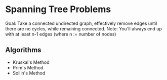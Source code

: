 Spanning Tree Problems
======================

Goal: Take a connected undirected graph, effectively remove edges until there are no cycles, while remaining connected.
Note: You'll always end up with at least n-1 edges (where n := number of nodes)

Algorithms
----------
* Kruskal's Method
* Prim's Method
* Sollin's Method
